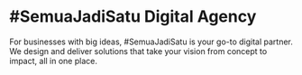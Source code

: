 # #SemuaJadiSatu Digital Agency

For businesses with big ideas, #SemuaJadiSatu is your go-to digital partner. 
We design and deliver solutions that take your vision from concept to impact, all in one place.
